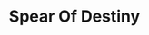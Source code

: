---
title: "Spear Of Destiny"
summary: "Spear of Destiny is a British rock band, founded in 1983 by singer and songwriter Kirk Brandon and bassist Stan Stammers . It has had an ever-changing line-up through the years. Formed by Kirk Brandon and Stan Stammers after the demise of '' with an original line-up that includes Chris Bell and Lascelles James for the 1983 album 'The Grapes of Wrath'. There have been many changes in the musical style and in the musicians that make up the group, with only Kirk Brandon being the constant member. Others who have been in the lineup include, Mickey Donnelly, Neil Pyzer, Alan St. Clair, Dolphin Taylor for the albums of 'One Eyed Jacks' and 'World Service'. Pete Barnacle, Steve Barnacle, Marco Perron and Volker Janssen for the album 'Outland'. The final album of the 80's \"The Price You Pay\" had Kirk Brandon in Guitar and Voices, Pete Barnacle in Drums, Volker Janssen in Keyboards and Chris Bostock in Basses. HISTORY Formed in 1983, the band's original line-up consisted of Kirk Brandon, Stan Stammers, Chris Bell and Lascelles James. In late 1983 this line-up was superseded by Dolphin Taylor on drums, Alan St Clair on guitar, John Lennard on sax and Neil Pyzer on keyboards and additional saxophone. In 1984 John Lennard was replaced by Mickey Donnelly on Saxophone. Spear of Destiny recorded one session for John Peel . \"The band played a punk-influenced form of power rock, which often had an anthemic feel.\" Their second album, One Eyed Jacks was released in 1984. It reached No. 22 in the UK Albums Chart Spear of Destiny’s reputation in the mid-1980s depended to a greater extent on their live performances. In 1985, their album, World Service reached the UK Top 20. Founder member Stan Stammers left in 1986. In the wake of the release of the fourth album, Outland and its Top 15 hit \"Never Take Me Alive\", the band began achieving some chart success and staging sell-out concerts, including a support slot to U2 at Wembley Stadium. However, ill fortune struck on the eve of the band’s appearance at the Reading Festival, as Brandon contracted Reiter disease which obliged the band to put all their plans on hold for nearly a year. Spear of Destiny have had 10 UK Singles Chart entries. Four reached the Top 50 but only one made the Top 20 - \"Never Take Me Alive\" . In addition to Brandon and Stammers, past members of the band in the 1980s included former Gillan drummer Pete Barnacle, former JoBoxers bassist Chris Bostock, former Adam and the Ants guitarist Marco Pirroni, and former Tom Robinson Band and Stiff Little Fingers drummer Dolphin Taylor. Brandon is also a member of the supergroup, Dead Men Walking. THEATRE OF HATE/SPEAR OF DESTINY Theatre of Hate was a post-punk / goth-rock band formed in Clapham, Great Britain in 1980, directed by Kirk Brandon , from the ashes of the punk band The Pack, formed in 1978 by Kirk Brandon , Simon Werner , Jonathan Werner , and Rab Fae Beith , later replaced by Jim Walker , which was characterised by a raw sound that sometimes resembles Warsaw , and they published on the Rough Trade label two singles, Brave new soldiers and King of kings, and an EP, Long live the past, which would appear after the band split, All were issued on the cd comp with The complete singles of the Pack/Theatre of Hate, released by Anagram Records in 1995, and more recently the small label Almafame released the CD Dead Ronin, containing all the songs written by Brandon and The Pack in this period, and two unpublished live videos. After their second Peel session, in August 1981, Theatre of Hate entered the studio with producer Mick Jones to record their first studio album , Westworld, released in February 1982. Shortly after the album was recorded, the new guitarist Billy Duffy joined the band, and then the drummer Luke Rendle was replaced by Nigel Preston. The album reached number 17 in the list of albums of the United Kingdom and also generated the single Top 40 Do you believe in the Westworld ?, and included other good songs, like Judgment hymn, Love is a ghost and Conqueror. In February of 1982, Theatre of Hate published another album in direct, He who dares wins: Live in Berlin, recorded in September of 1981. Billy Duffy later left the band to join Ian Astbury in Death Cult. Theatre of Hate continued for a short time before splitting up later that year, after releasing the singles The Hop and Eastworld. A second studio album, Aria of the devil, was recorded, and was not published until 1998, as well as other unpublished demos of these recordings that were released as Ten years after in 1993. Brandon took over Spear of Destiny with the Bass player Stan Stammers. The album compilation Revolution was launched after the breakup of the group, spending three weeks on the British charts, reaching the number 67. Nigel Preston joined his former bandmate Billy Duffy as a drummer for The Cult, participating in his 1984 album Dreamtime. Theatre of Hate reformed in 1991 for the Return to 8 tour, with a lineup that included the members of the original band Brandon, Stammers and Lennard, with the addition of Pete Barnacle on drums and the guitarist of Spear of Destiny / The Mission, Mark Gemini Thwaite. A live recording of the London Astoria show with this lineup, Theatre of Hate Act 4, was later released on CD by Plastic Head Records. In 1994, the group consisting of Brandon, Stammers, John McNutt and Art Smith entered the Mix-O-Lydian studios of Boonton, New Jersey, with Brad Morrision, to record a new album under the name of Theatre of Hate. Retribution was not published until the beginning of 1996 in the United States and the United Kingdom. Love is a ghost, published by Receiver Records in 1999, is a direct from the era that offers one of the best moments of his short career. Coinciding with the 25th anniversary of Westworld, Theatre of Hate was reformed on a one-week tour that culminated in the Islington Academy in April 2007. The album was reissued, with the addition of new songs. Of the original lineup, only Stammers was unavailable, due to the conflict of schedules and family commitments in the United States, where he resided, being replaced by Craig Adams, former bassist with,The Sisters of Mercy and The Mission,and briefly the Cult, joining Brandon, Guthrie, Lennard and Rendle for the meeting. In May 2012, the original Theater of Hate lineup composed by Kirk Brandon, Stan Stammers and John Lennard, augmented by Adrian Portas on guitar and Mike Kelly on drums, gathered for three concerts to commemorate the 30th anniversary of Westworld, celebrated in Bristol, London and Crewe."
image: "spear-of-destiny.jpg"
apple_music_artist_url: "None"
---
